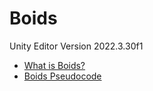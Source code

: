 # Boids

Unity Editor Version 2022.3.30f1

- [What is Boids?](https://www.red3d.com/cwr/boids/)
- [Boids Pseudocode](https://vergenet.net/~conrad/boids/pseudocode.html)

